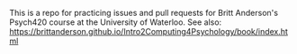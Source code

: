This is a repo for practicing issues and pull requests for Britt Anderson's Psych420 course at the University of Waterloo. See also: https://brittanderson.github.io/Intro2Computing4Psychology/book/index.html
